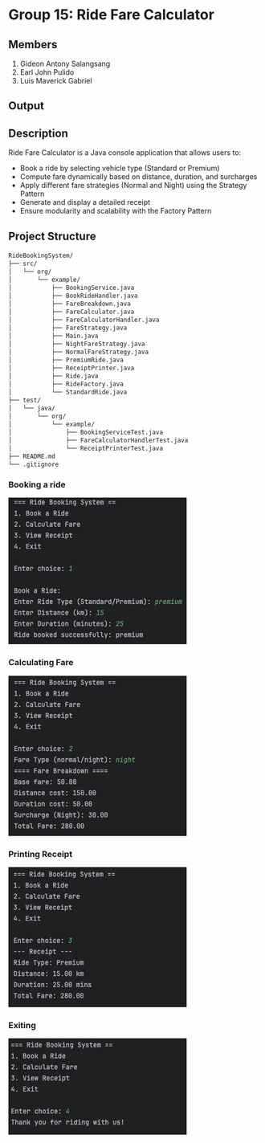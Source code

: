 # Group 15: Ride Fare Calculator
## Members
1. Gideon Antony Salangsang
2. Earl John Pulido
3. Luis Maverick Gabriel
## Output

## Description
Ride Fare Calculator is a Java console application that allows users to:
- Book a ride by selecting vehicle type (Standard or Premium)
- Compute fare dynamically based on distance, duration, and surcharges
- Apply different fare strategies (Normal and Night) using the Strategy Pattern
- Generate and display a detailed receipt
- Ensure modularity and scalability with the Factory Pattern

## Project Structure
```
RideBookingSystem/
├── src/
│   └── org/
│       └── example/
│           ├── BookingService.java
│           ├── BookRideHandler.java
│           ├── FareBreakdown.java
│           ├── FareCalculator.java
│           ├── FareCalculatorHandler.java
│           ├── FareStrategy.java
│           ├── Main.java
│           ├── NightFareStrategy.java
│           ├── NormalFareStrategy.java
│           ├── PremiumRide.java
│           ├── ReceiptPrinter.java
│           ├── Ride.java
│           ├── RideFactory.java
│           └── StandardRide.java
├── test/
│   └── java/
│       └── org/
│           └── example/
│               ├── BookingServiceTest.java
│               ├── FareCalculatorHandlerTest.java
│               └── ReceiptPrinterTest.java
├── README.md
└── .gitignore
```




### Booking a ride
![img.png](img.png)
### Calculating Fare
![img_1.png](img_1.png)
### Printing Receipt
![img_2.png](img_2.png)
### Exiting
![img_3.png](img_3.png)


